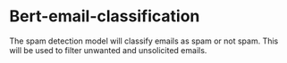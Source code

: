 # Bert-email-classification
The spam detection model will classify emails as spam or not spam. This will be used to filter unwanted and unsolicited emails. 
